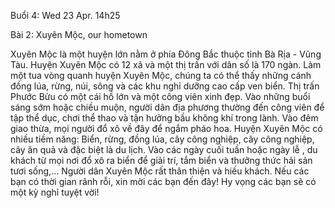 Buổi 4: Wed 23 Apr. 14h25

Bài 2:
Xuyên Mộc, our hometown

Xuyên Mộc là một huyện lớn nằm ở phía Đông Bắc thuộc tỉnh Bà Rịa - Vũng Tàu. Huyện Xuyên Mộc có 12 xã và một thị trấn với dân số là 170 ngàn.
Làm một tua vòng quanh huyện Xuyên Mộc, chúng ta có thể thấy những cánh đồng lúa, rừng, núi, sông và các khu nghỉ dưỡng cao cấp ven biển.
Thị trấn Phước Bửu có một cái hồ lớn và một công viên xinh đẹp. Vào những buổi sáng sớm hoặc chiều muộn, người dân địa phương thường đến công viên để tập thể dục, chơi thể thao và tận hưởng bầu không khí trong lành. Vào đêm giao thừa, mọi người đổ xô về đây để ngắm pháo hoa.
Huyện Xuyên Mộc có nhiều tiềm năng: Biển, rừng, đồng lúa, cây công nghiệp, cây công nghiệp, cây ăn quả và đặc biệt là du lịch.
Vào các ngày cuối tuần hoặc ngày lễ , du khách từ mọi nơi đổ xô ra biển để giải trí, tắm biển và thưởng thức hải sản tươi sống,…
Người dân Xuyên Mộc rất thân thiện và hiếu khách. Nếu các bạn có thời gian rãnh rỗi, xin mời các bạn đến đây! Hy vọng các bạn sẽ có một kỳ nghỉ tuyệt vời!

